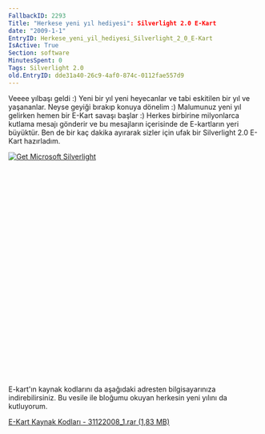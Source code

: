 ```yaml
---
FallbackID: 2293
Title: "Herkese yeni yıl hediyesi": Silverlight 2.0 E-Kart
date: "2009-1-1"
EntryID: Herkese_yeni_yil_hediyesi_Silverlight_2_0_E-Kart
IsActive: True
Section: software
MinutesSpent: 0
Tags: Silverlight 2.0
old.EntryID: dde31a40-26c9-4af0-874c-0112fae557d9
---
```

Veeee yılbaşı geldi :) Yeni bir yıl yeni heyecanlar ve tabi eskitilen
bir yıl ve yaşananlar. Neyse geyiği bırakıp konuya dönelim :) Malumunuz
yeni yıl gelirken hemen bir E-Kart savaşı başlar :) Herkes birbirine
milyonlarca kutlama mesajı gönderir ve bu mesajların içerisinde de
E-kartların yeri büyüktür. Ben de bir kaç dakika ayırarak sizler için
ufak bir Silverlight 2.0 E-Kart hazırladım.

<div style="width:720px;height:450px;">

[![Get Microsoft
Silverlight](http://go.microsoft.com/fwlink/?LinkId=108181)](http://go.microsoft.com/fwlink/?LinkID=124807)

</div>

E-kart'ın kaynak kodlarını da aşağıdaki adresten bilgisayarınıza
indirebilirsiniz. Bu vesile ile bloğumu okuyan herkesin yeni yılını da
kutluyorum.

[E-Kart Kaynak Kodları - 31122008\_1.rar (1,83
MB)](media/Herkese_yeni_yil_hediyesi_Silverlight_2_0_E-Kart/31122008_1.rar)


